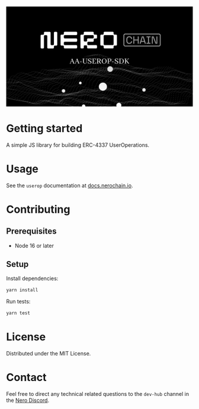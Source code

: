 ![](./header.jpg)

# Getting started

A simple JS library for building ERC-4337 UserOperations.

# Usage

See the `userop` documentation at [docs.nerochain.io](https://docs.nerochain.io/en/aaPlatform/userOpSdkUsage).

# Contributing

## Prerequisites

- Node 16 or later

## Setup

Install dependencies:

```bash
yarn install
```

Run tests:

```bash
yarn test
```

# License

Distributed under the MIT License.

# Contact

Feel free to direct any technical related questions to the `dev-hub` channel in the [Nero Discord](https://discord.gg/nerochainofficial).
